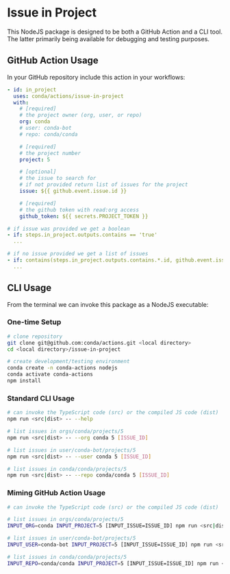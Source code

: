 # Issue in Project

This NodeJS package is designed to be both a GitHub Action and a CLI tool. The latter primarily being available for debugging and testing purposes.

## GitHub Action Usage

In your GitHub repository include this action in your workflows:

```yaml
- id: in_project
  uses: conda/actions/issue-in-project
  with:
    # [required]
    # the project owner (org, user, or repo)
    org: conda
    # user: conda-bot
    # repo: conda/conda

    # [required]
    # the project number
    project: 5

    # [optional]
    # the issue to search for
    # if not provided return list of issues for the project
    issue: ${{ github.event.issue.id }}

    # [required]
    # the github token with read:org access
    github_token: ${{ secrets.PROJECT_TOKEN }}

# if issue was provided we get a boolean
- if: steps.in_project.outputs.contains == 'true'
  ...

# if no issue provided we get a list of issues
- if: contains(steps.in_project.outputs.contains.*.id, github.event.issue.id)
  ...
```

## CLI Usage

From the terminal we can invoke this package as a NodeJS executable:

### One-time Setup

```bash
# clone repository
git clone git@github.com:conda/actions.git <local directory>
cd <local directory>/issue-in-project

# create development/testing environment
conda create -n conda-actions nodejs
conda activate conda-actions
npm install
```

### Standard CLI Usage

```bash
# can invoke the TypeScript code (src) or the compiled JS code (dist)
npm run <src|dist> -- --help

# list issues in orgs/conda/projects/5
npm run <src|dist> -- --org conda 5 [ISSUE_ID]

# list issues in user/conda-bot/projects/5
npm run <src|dist> -- --user conda 5 [ISSUE_ID]

# list issues in conda/conda/projects/5
npm run <src|dist> -- --repo conda/conda 5 [ISSUE_ID]
```

### Miming GitHub Action Usage

```bash
# can invoke the TypeScript code (src) or the compiled JS code (dist)

# list issues in orgs/conda/projects/5
INPUT_ORG=conda INPUT_PROJECT=5 [INPUT_ISSUE=ISSUE_ID] npm run <src|dist>

# list issues in user/conda-bot/projects/5
INPUT_USER=conda-bot INPUT_PROJECT=5 [INPUT_ISSUE=ISSUE_ID] npm run <src|dist>

# list issues in conda/conda/projects/5
INPUT_REPO=conda/conda INPUT_PROJECT=5 [INPUT_ISSUE=ISSUE_ID] npm run <src|dist>
```
